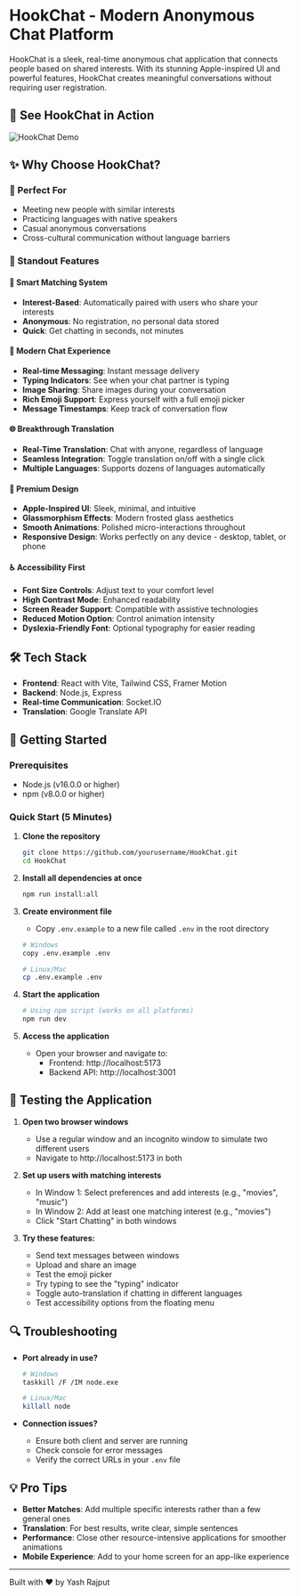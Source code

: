 # HookChat - Modern Anonymous Chat Platform

HookChat is a sleek, real-time anonymous chat application that connects people based on shared interests. With its stunning Apple-inspired UI and powerful features, HookChat creates meaningful conversations without requiring user registration.

## 📱 See HookChat in Action

![HookChat Demo](gifs/hookchat-demo.gif)

## ✨ Why Choose HookChat?

### 🎯 Perfect For
- Meeting new people with similar interests
- Practicing languages with native speakers
- Casual anonymous conversations
- Cross-cultural communication without language barriers

### 🚀 Standout Features

#### 🔄 Smart Matching System
- **Interest-Based**: Automatically paired with users who share your interests
- **Anonymous**: No registration, no personal data stored
- **Quick**: Get chatting in seconds, not minutes

#### 💬 Modern Chat Experience
- **Real-time Messaging**: Instant message delivery
- **Typing Indicators**: See when your chat partner is typing
- **Image Sharing**: Share images during your conversation
- **Rich Emoji Support**: Express yourself with a full emoji picker
- **Message Timestamps**: Keep track of conversation flow

#### 🌐 Breakthrough Translation
- **Real-Time Translation**: Chat with anyone, regardless of language
- **Seamless Integration**: Toggle translation on/off with a single click
- **Multiple Languages**: Supports dozens of languages automatically

#### 🎨 Premium Design
- **Apple-Inspired UI**: Sleek, minimal, and intuitive
- **Glassmorphism Effects**: Modern frosted glass aesthetics
- **Smooth Animations**: Polished micro-interactions throughout
- **Responsive Design**: Works perfectly on any device - desktop, tablet, or phone

#### ♿ Accessibility First
- **Font Size Controls**: Adjust text to your comfort level
- **High Contrast Mode**: Enhanced readability
- **Screen Reader Support**: Compatible with assistive technologies
- **Reduced Motion Option**: Control animation intensity
- **Dyslexia-Friendly Font**: Optional typography for easier reading

## 🛠️ Tech Stack

- **Frontend**: React with Vite, Tailwind CSS, Framer Motion
- **Backend**: Node.js, Express
- **Real-time Communication**: Socket.IO
- **Translation**: Google Translate API

## 🚀 Getting Started

### Prerequisites
- Node.js (v16.0.0 or higher)
- npm (v8.0.0 or higher)

### Quick Start (5 Minutes)

1. **Clone the repository**
   ```bash
   git clone https://github.com/yourusername/HookChat.git
   cd HookChat
   ```

2. **Install all dependencies at once**
   ```bash
   npm run install:all
   ```

3. **Create environment file**
   - Copy `.env.example` to a new file called `.env` in the root directory
   ```bash
   # Windows
   copy .env.example .env
   
   # Linux/Mac
   cp .env.example .env
   ```

4. **Start the application**
   ```bash
   # Using npm script (works on all platforms)
   npm run dev

5. **Access the application**
   - Open your browser and navigate to:
     - Frontend: http://localhost:5173
     - Backend API: http://localhost:3001

## 🧪 Testing the Application

1. **Open two browser windows**
   - Use a regular window and an incognito window to simulate two different users
   - Navigate to http://localhost:5173 in both

2. **Set up users with matching interests**
   - In Window 1: Select preferences and add interests (e.g., "movies", "music")
   - In Window 2: Add at least one matching interest (e.g., "movies")
   - Click "Start Chatting" in both windows

3. **Try these features:**
   - Send text messages between windows
   - Upload and share an image
   - Test the emoji picker
   - Try typing to see the "typing" indicator
   - Toggle auto-translation if chatting in different languages
   - Test accessibility options from the floating menu

## 🔍 Troubleshooting

- **Port already in use?**
  ```bash
  # Windows
  taskkill /F /IM node.exe
  
  # Linux/Mac
  killall node
  ```

- **Connection issues?**
  - Ensure both client and server are running
  - Check console for error messages
  - Verify the correct URLs in your `.env` file

## 💡 Pro Tips

- **Better Matches**: Add multiple specific interests rather than a few general ones
- **Translation**: For best results, write clear, simple sentences
- **Performance**: Close other resource-intensive applications for smoother animations
- **Mobile Experience**: Add to your home screen for an app-like experience

---

Built with ❤️ by Yash Rajput 
